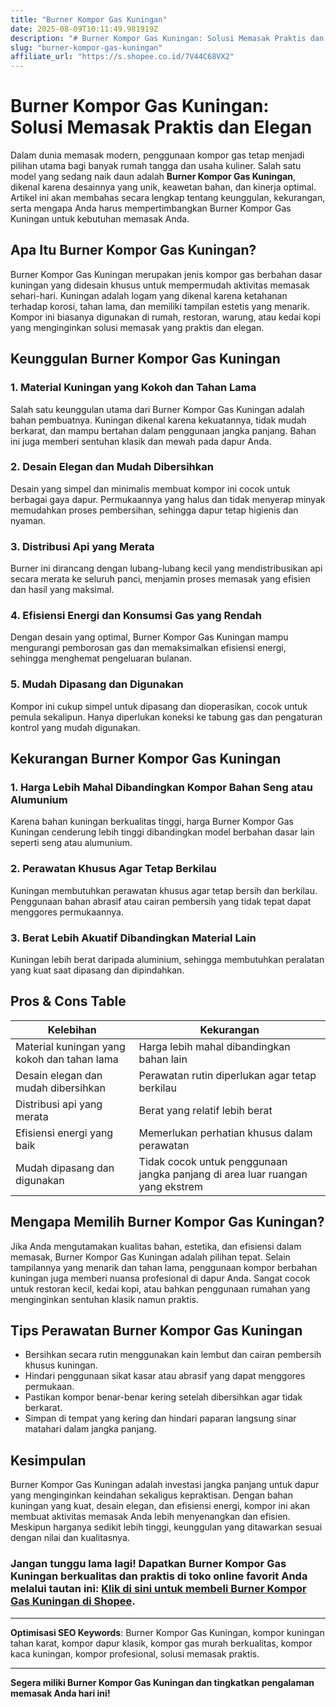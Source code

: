 ```yaml
---
title: "Burner Kompor Gas Kuningan"
date: 2025-08-09T10:11:49.981919Z
description: "# Burner Kompor Gas Kuningan: Solusi Memasak Praktis dan Elegan..."
slug: "burner-kompor-gas-kuningan"
affiliate_url: "https://s.shopee.co.id/7V44C68VX2"
---
```

# Burner Kompor Gas Kuningan: Solusi Memasak Praktis dan Elegan

Dalam dunia memasak modern, penggunaan kompor gas tetap menjadi pilihan utama bagi banyak rumah tangga dan usaha kuliner. Salah satu model yang sedang naik daun adalah **Burner Kompor Gas Kuningan**, dikenal karena desainnya yang unik, keawetan bahan, dan kinerja optimal. Artikel ini akan membahas secara lengkap tentang keunggulan, kekurangan, serta mengapa Anda harus mempertimbangkan Burner Kompor Gas Kuningan untuk kebutuhan memasak Anda.

## Apa Itu Burner Kompor Gas Kuningan?

Burner Kompor Gas Kuningan merupakan jenis kompor gas berbahan dasar kuningan yang didesain khusus untuk mempermudah aktivitas memasak sehari-hari. Kuningan adalah logam yang dikenal karena ketahanan terhadap korosi, tahan lama, dan memiliki tampilan estetis yang menarik. Kompor ini biasanya digunakan di rumah, restoran, warung, atau kedai kopi yang menginginkan solusi memasak yang praktis dan elegan.

## Keunggulan Burner Kompor Gas Kuningan

### 1. Material Kuningan yang Kokoh dan Tahan Lama

Salah satu keunggulan utama dari Burner Kompor Gas Kuningan adalah bahan pembuatnya. Kuningan dikenal karena kekuatannya, tidak mudah berkarat, dan mampu bertahan dalam penggunaan jangka panjang. Bahan ini juga memberi sentuhan klasik dan mewah pada dapur Anda.

### 2. Desain Elegan dan Mudah Dibersihkan

Desain yang simpel dan minimalis membuat kompor ini cocok untuk berbagai gaya dapur. Permukaannya yang halus dan tidak menyerap minyak memudahkan proses pembersihan, sehingga dapur tetap higienis dan nyaman.

### 3. Distribusi Api yang Merata

Burner ini dirancang dengan lubang-lubang kecil yang mendistribusikan api secara merata ke seluruh panci, menjamin proses memasak yang efisien dan hasil yang maksimal.

### 4. Efisiensi Energi dan Konsumsi Gas yang Rendah

Dengan desain yang optimal, Burner Kompor Gas Kuningan mampu mengurangi pemborosan gas dan memaksimalkan efisiensi energi, sehingga menghemat pengeluaran bulanan.

### 5. Mudah Dipasang dan Digunakan

Kompor ini cukup simpel untuk dipasang dan dioperasikan, cocok untuk pemula sekalipun. Hanya diperlukan koneksi ke tabung gas dan pengaturan kontrol yang mudah digunakan.

## Kekurangan Burner Kompor Gas Kuningan

### 1. Harga Lebih Mahal Dibandingkan Kompor Bahan Seng atau Alumunium

Karena bahan kuningan berkualitas tinggi, harga Burner Kompor Gas Kuningan cenderung lebih tinggi dibandingkan model berbahan dasar lain seperti seng atau alumunium.

### 2. Perawatan Khusus Agar Tetap Berkilau

Kuningan membutuhkan perawatan khusus agar tetap bersih dan berkilau. Penggunaan bahan abrasif atau cairan pembersih yang tidak tepat dapat menggores permukaannya.

### 3. Berat Lebih Akuatif Dibandingkan Material Lain

Kuningan lebih berat daripada aluminium, sehingga membutuhkan peralatan yang kuat saat dipasang dan dipindahkan.

## Pros & Cons Table

| Kelebihan | Kekurangan |
|------------------------------|------------------------------------------------|
| Material kuningan yang kokoh dan tahan lama | Harga lebih mahal dibandingkan bahan lain |
| Desain elegan dan mudah dibersihkan | Perawatan rutin diperlukan agar tetap berkilau |
| Distribusi api yang merata | Berat yang relatif lebih berat |
| Efisiensi energi yang baik | Memerlukan perhatian khusus dalam perawatan |
| Mudah dipasang dan digunakan | Tidak cocok untuk penggunaan jangka panjang di area luar ruangan yang ekstrem |

## Mengapa Memilih Burner Kompor Gas Kuningan?

Jika Anda mengutamakan kualitas bahan, estetika, dan efisiensi dalam memasak, Burner Kompor Gas Kuningan adalah pilihan tepat. Selain tampilannya yang menarik dan tahan lama, penggunaan kompor berbahan kuningan juga memberi nuansa profesional di dapur Anda. Sangat cocok untuk restoran kecil, kedai kopi, atau bahkan penggunaan rumahan yang menginginkan sentuhan klasik namun praktis.

## Tips Perawatan Burner Kompor Gas Kuningan

- Bersihkan secara rutin menggunakan kain lembut dan cairan pembersih khusus kuningan.
- Hindari penggunaan sikat kasar atau abrasif yang dapat menggores permukaan.
- Pastikan kompor benar-benar kering setelah dibersihkan agar tidak berkarat.
- Simpan di tempat yang kering dan hindari paparan langsung sinar matahari dalam jangka panjang.

## Kesimpulan

Burner Kompor Gas Kuningan adalah investasi jangka panjang untuk dapur yang menginginkan keindahan sekaligus kepraktisan. Dengan bahan kuningan yang kuat, desain elegan, dan efisiensi energi, kompor ini akan membuat aktivitas memasak Anda lebih menyenangkan dan efisien. Meskipun harganya sedikit lebih tinggi, keunggulan yang ditawarkan sesuai dengan nilai dan kualitasnya.

### Jangan tunggu lama lagi! Dapatkan Burner Kompor Gas Kuningan berkualitas dan praktis di toko online favorit Anda melalui tautan ini: [Klik di sini untuk membeli Burner Kompor Gas Kuningan di Shopee](https://s.shopee.co.id/7V44C68VX2).

---

**Optimisasi SEO Keywords**: Burner Kompor Gas Kuningan, kompor kuningan tahan karat, kompor dapur klasik, kompor gas murah berkualitas, kompor kaca kuningan, kompor profesional, solusi memasak praktis.

---

**Segera miliki Burner Kompor Gas Kuningan dan tingkatkan pengalaman memasak Anda hari ini!**